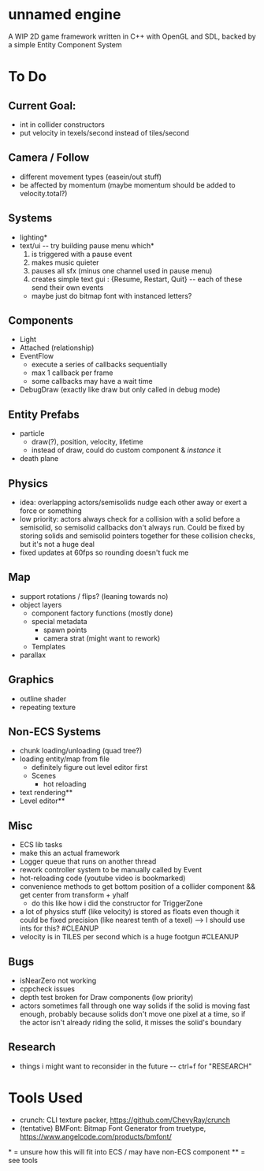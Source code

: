 # unnamed engine
A WIP 2D game framework written in C++ with OpenGL and SDL, backed by a simple Entity Component System

# To Do 

## Current Goal: 
- int in collider constructors
- put velocity in texels/second instead of tiles/second

## Camera / Follow
- different movement types (easein/out stuff)
- be affected by momentum (maybe momentum should be added to velocity.total?)

## Systems
- lighting\*
- text/ui -- try building pause menu which\*
    1. is triggered with a pause event 
    2. makes music quieter
    3. pauses all sfx (minus one channel used in pause menu)
    4. creates simple text gui : {Resume, Restart, Quit} -- each of these send their own events
    - maybe just do bitmap font with instanced letters?

## Components
- Light 
- Attached (relationship)
- EventFlow
    - execute a series of callbacks sequentially
    - max 1 callback per frame 
    - some callbacks may have a wait time
- DebugDraw (exactly like draw but only called in debug mode)

## Entity Prefabs
- particle
    - draw(?), position, velocity, lifetime
    - instead of draw, could do custom component & *instance* it
- death plane

## Physics
- idea: overlapping actors/semisolids nudge each other away or exert a force or something
- low priority: actors always check for a collision with a solid before a semisolid, so semisolid callbacks don't always run. Could be fixed by storing solids and semisolid pointers together for these collision checks, but it's not a huge deal
- fixed updates at 60fps so rounding doesn't fuck me

## Map 
- support rotations / flips? (leaning towards no)
- object layers
    - component factory functions (mostly done)
    - special metadata
        - spawn points
        - camera strat (might want to rework)
    - Templates
- parallax

## Graphics
- outline shader
- repeating texture

## Non-ECS Systems
- chunk loading/unloading (quad tree?)
- loading entity/map from file
    - definitely figure out level editor first
    - Scenes
        - hot reloading
- text rendering\*\*
- Level editor\*\*

## Misc
- ECS lib tasks
- make this an actual framework 
- Logger queue that runs on another thread
- rework controller system to be manually called by Event
- hot-reloading code (youtube video is bookmarked)
- convenience methods to get bottom position of a collider component && get center from transform + yhalf
    - do this like how i did the constructor for TriggerZone
- a lot of physics stuff (like velocity) is stored as floats even though it could be fixed precision (like nearest tenth of a texel) --> I should use ints for this? #CLEANUP
- velocity is in TILES per second which is a huge footgun #CLEANUP

## Bugs
- isNearZero not working
- cppcheck issues
- depth test broken for Draw components (low priority)
- actors sometimes fall through one way solids if the solid is moving fast enough, probably because solids don't move one pixel at a time, so if the actor isn't already riding the solid, it misses the solid's boundary

## Research
- things i might want to reconsider in the future -- ctrl+f for "RESEARCH" 

# Tools Used
- crunch: CLI texture packer, https://github.com/ChevyRay/crunch
- (tentative) BMFont: Bitmap Font Generator from truetype, https://www.angelcode.com/products/bmfont/


\* = unsure how this will fit into ECS / may have non-ECS component
\*\* = see tools
